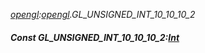 _[opengl](../../modules/opengl/opengl-module.md):[opengl](../../modules/opengl/opengl-module.md).GL\_UNSIGNED\_INT\_10\_10\_10\_2_
##### Const GL\_UNSIGNED\_INT\_10\_10\_10\_2:[Int](../../modules/wonkey/wonkey-types-int.md)
